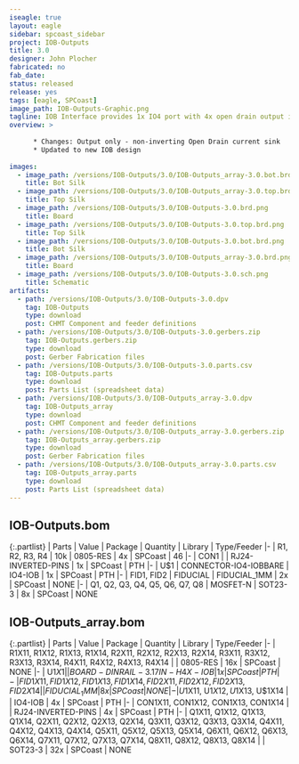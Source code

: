 ```yaml
---
iseagle: true
layout: eagle
sidebar: spcoast_sidebar
project: IOB-Outputs
title: 3.0
designer: John Plocher
fabricated: no
fab_date: 
status: released
release: yes
tags: [eagle, SPCoast]
image_path: IOB-Outputs-Graphic.png
tagline: IOB Interface provides 1x IO4 port with 4x open drain output i/o lines.
overview: >
    
      * Changes: Output only - non-inverting Open Drain current sink
      * Updated to new IOB design
    
images:
  - image_path: /versions/IOB-Outputs/3.0/IOB-Outputs_array-3.0.bot.brd.png
    title: Bot Silk
  - image_path: /versions/IOB-Outputs/3.0/IOB-Outputs_array-3.0.top.brd.png
    title: Top Silk
  - image_path: /versions/IOB-Outputs/3.0/IOB-Outputs-3.0.brd.png
    title: Board
  - image_path: /versions/IOB-Outputs/3.0/IOB-Outputs-3.0.top.brd.png
    title: Top Silk
  - image_path: /versions/IOB-Outputs/3.0/IOB-Outputs-3.0.bot.brd.png
    title: Bot Silk
  - image_path: /versions/IOB-Outputs/3.0/IOB-Outputs_array-3.0.brd.png
    title: Board
  - image_path: /versions/IOB-Outputs/3.0/IOB-Outputs-3.0.sch.png
    title: Schematic
artifacts:
  - path: /versions/IOB-Outputs/3.0/IOB-Outputs-3.0.dpv
    tag: IOB-Outputs
    type: download
    post: CHMT Component and feeder definitions
  - path: /versions/IOB-Outputs/3.0/IOB-Outputs-3.0.gerbers.zip
    tag: IOB-Outputs.gerbers.zip
    type: download
    post: Gerber Fabrication files
  - path: /versions/IOB-Outputs/3.0/IOB-Outputs-3.0.parts.csv
    tag: IOB-Outputs.parts
    type: download
    post: Parts List (spreadsheet data)
  - path: /versions/IOB-Outputs/3.0/IOB-Outputs_array-3.0.dpv
    tag: IOB-Outputs_array
    type: download
    post: CHMT Component and feeder definitions
  - path: /versions/IOB-Outputs/3.0/IOB-Outputs_array-3.0.gerbers.zip
    tag: IOB-Outputs_array.gerbers.zip
    type: download
    post: Gerber Fabrication files
  - path: /versions/IOB-Outputs/3.0/IOB-Outputs_array-3.0.parts.csv
    tag: IOB-Outputs_array.parts
    type: download
    post: Parts List (spreadsheet data)
---
```


## IOB-Outputs.bom

{:.partlist}
| Parts | Value | Package | Quantity | Library | Type/Feeder
|-
| R1, R2, R3, R4 | 10k | 0805-RES | 4x | SPCoast | 46
|-
| CON1 |  | RJ24-INVERTED-PINS | 1x | SPCoast | PTH
|-
| U$1 | CONNECTOR-IO4-IOBBARE | IO4-IOB | 1x | SPCoast | PTH
|-
| FID1, FID2 | FIDUCIAL | FIDUCIAL_1MM | 2x | SPCoast | NONE
|-
| Q1, Q2, Q3, Q4, Q5, Q6, Q7, Q8 | MOSFET-N | SOT23-3 | 8x | SPCoast | NONE

## IOB-Outputs_array.bom

{:.partlist}
| Parts | Value | Package | Quantity | Library | Type/Feeder
|-
| R1X11, R1X12, R1X13, R1X14, R2X11, R2X12, R2X13, R2X14, R3X11, R3X12, R3X13, R3X14, R4X11, R4X12, R4X13, R4X14 |  | 0805-RES | 16x | SPCoast | NONE
|-
| U$1X1 |  | BOARD-DINRAIL-3.17IN-H4X-IOB | 1x | SPCoast | PTH
|-
| FID1X11, FID1X12, FID1X13, FID1X14, FID2X11, FID2X12, FID2X13, FID2X14 |  | FIDUCIAL_1MM | 8x | SPCoast | NONE
|-
| U$1X11, U$1X12, U$1X13, U$1X14 |  | IO4-IOB | 4x | SPCoast | PTH
|-
| CON1X11, CON1X12, CON1X13, CON1X14 |  | RJ24-INVERTED-PINS | 4x | SPCoast | PTH
|-
| Q1X11, Q1X12, Q1X13, Q1X14, Q2X11, Q2X12, Q2X13, Q2X14, Q3X11, Q3X12, Q3X13, Q3X14, Q4X11, Q4X12, Q4X13, Q4X14, Q5X11, Q5X12, Q5X13, Q5X14, Q6X11, Q6X12, Q6X13, Q6X14, Q7X11, Q7X12, Q7X13, Q7X14, Q8X11, Q8X12, Q8X13, Q8X14 |  | SOT23-3 | 32x | SPCoast | NONE
